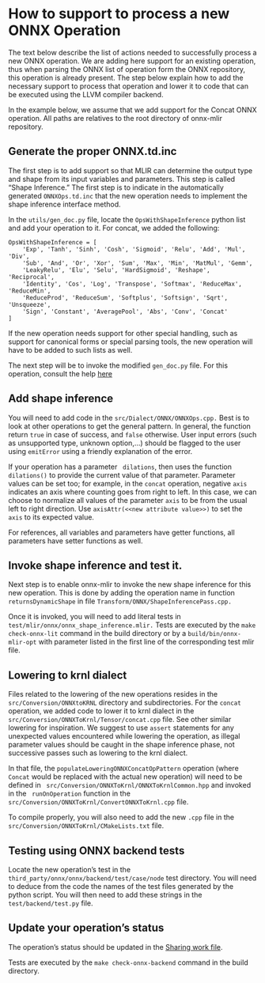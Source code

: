 <!--- SPDX-License-Identifier: Apache-2.0 -->

# How to support to process a new ONNX Operation

The text below describe the list of actions needed to successfully process a new ONNX operation. We are adding here support for an existing operation, thus when parsing the ONNX list of operation form the ONNX repository, this operation is already present. The step below explain how to add the necessary support to process that operation and lower it to code that can be executed using the LLVM compiler backend.

In the example below, we assume that we add support for the Concat ONNX operation. All paths are relatives to the root directory of onnx-mlir repository.


## Generate the proper ONNX.td.inc

The first step is to add support so that MLIR can determine the output type and shape from its input variables and parameters. This step is called “Shape Inference.” The first step is to indicate in the automatically generated `ONNXOps.td.inc` that the new operation needs to implement the shape inference interface method.

In the `utils/gen_doc.py` file, locate the `OpsWithShapeInference` python list and add your operation to it. For concat, we added the following:

```
OpsWithShapeInference = [
    'Exp', 'Tanh', 'Sinh', 'Cosh', 'Sigmoid', 'Relu', 'Add', 'Mul', 'Div',
    'Sub', 'And', 'Or', 'Xor', 'Sum', 'Max', 'Min', 'MatMul', 'Gemm',
    'LeakyRelu', 'Elu', 'Selu', 'HardSigmoid', 'Reshape', 'Reciprocal',
    'Identity', 'Cos', 'Log', 'Transpose', 'Softmax', 'ReduceMax', 'ReduceMin',
    'ReduceProd', 'ReduceSum', 'Softplus', 'Softsign', 'Sqrt', 'Unsqueeze',
    'Sign', 'Constant', 'AveragePool', 'Abs', 'Conv', 'Concat'
]
```

If the new operation needs support for other special handling, such as support for canonical forms or special parsing tools, the new operation will have to be added to such lists as well.

The next step will be to invoke the modified `gen_doc.py` file. For this operation, consult the help [here](https://github.com/onnx/onnx-mlir/blob/master/docs/ImportONNXDefs.md)

## Add shape inference

You will need to add code in the `src/Dialect/ONNX/ONNXOps.cpp.` Best is to look at other operations to get the general pattern. In general, the function return `true` in case of success, and `false` otherwise. User input errors (such as unsupported type, unknown option,…) should be flagged to the user using `emitError` using a friendly explanation of the error.

If your operation has a parameter ` dilations`, then uses the function ` dilations()` to provide the current value of that parameter. Parameter values can be set too; for example, in the `concat` operation, negative `axis` indicates an axis where counting goes from right to left. In this case, we can choose to normalize all values of the parameter `axis` to be from the usual left to right direction. Use `axisAttr(<<new attribute value>>)` to set the `axis` to its expected value. 

For references, all variables and parameters have getter functions, all parameters have setter functions as well.

## Invoke shape inference and test it. 

Next step is to enable onnx-mlir to invoke the new shape inference for this new operation. This is done by adding the operation name in function ` returnsDynamicShape` in file `Transform/ONNX/ShapeInferencePass.cpp.`

Once it is invoked, you will need to add literal tests in ` test/mlir/onnx/onnx_shape_inference.mlir.` Tests are executed by the `make check-onnx-lit` command in the build directory or by a `build/bin/onnx-mlir-opt` with parameter listed in the first line of the corresponding test mlir file.

## Lowering to krnl dialect

Files related to the lowering of the new operations resides in the `src/Conversion/ONNXtoKRNL` directory and subdirectories. For the `concat` operation, we added code to lower it to krnl dialect in the ` src/Conversion/ONNXToKrnl/Tensor/concat.cpp` file. See other similar lowering for inspiration. We suggest to use `assert` statements for any unexpected values encountered while lowering the operation, as illegal parameter values should be caught in the shape inference phase, not successive passes such as lowering to the krnl dialect.

In that file, the `populateLoweringONNXConcatOpPattern` operation (where `Concat` would be replaced with the actual new operation) will need to be defined in ` src/Conversion/ONNXToKrnl/ONNXToKrnlCommon.hpp` and invoked in the ` runOnOperation` function in the ` src/Conversion/ONNXToKrnl/ConvertONNXToKrnl.cpp` file.

To compile properly, you will also need to add the new `.cpp` file in the ` src/Conversion/ONNXToKrnl/CMakeLists.txt` file.

## Testing using ONNX backend tests

Locate the new operation’s test in the ` third_party/onnx/onnx/backend/test/case/node` test directory. You will need to deduce from the code the names of the test files generated by the python script. You will then need to add these strings in the ` test/backend/test.py` file.

## Update your operation’s status

The operation’s status should be updated in the [Sharing work file](https://github.com/onnx/onnx-mlir/blob/master/SharingWork.md).

Tests are executed by the `make check-onnx-backend` command in the build directory.



